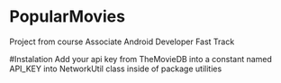 # PopularMovies
Project from course Associate Android Developer Fast Track

#Instalation
Add your api key from TheMovieDB into a constant named API_KEY into NetworkUtil class inside of package utilities
